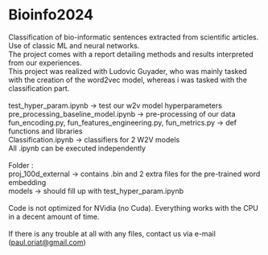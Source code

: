 # Bioinfo2024
Classification of bio-informatic sentences extracted from scientific articles. Use of classic ML and neural networks. <br>
The project comes with a report detailing methods and results interpreted from our experiences.<br>
This project was realized with Ludovic Guyader, who was mainly tasked with the creation of the word2vec model, whereas i was tasked with the classification part.<br>
<br>
test_hyper_param.ipynb -> test our w2v model hyperparameters<br>
pre_processing_baseline_model.ipynb -> pre-processing of our data<br>
fun_encoding.py, fun_features_engineering.py, fun_metrics.py -> def functions and libraries<br>
Classification.ipynb -> classifiers for 2 W2V models<br>
All .ipynb can be executed independently<br>
<br>
Folder : <br>
proj_100d_external -> contains .bin and 2 extra files for the pre-trained word embedding<br>
models -> should fill up with test_hyper_param.ipynb<br>
<br>
Code is not optimized for NVidia (no Cuda). Everything works with the CPU in a decent amount of time.<br>
<br>
If there is any trouble at all with any files, contact us via e-mail (paul.oriat@gmail.com)
